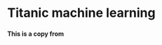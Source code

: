 # Titanic machine learning

#### This is a copy from <a href="https://www.kaggle.com/code/showhand/titanic-machine-learning"><img src="https://www.kaggle.com/static/images/site-logo.svg" width="40" height="16"></a>